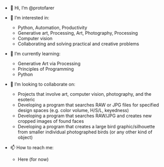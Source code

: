 - 👋 Hi, I’m @protofarer

- 👀 I’m interested in:
  - Python, Automation, Productivity 
  - Generative art, Processing, Art, Photography, Processing
  - Computer vision
  - Collaborating and solving practical and creative problems
  
- 🌱 I’m currently learning:
  - Generative Art via Processing
  - Principles of Programming
  - Python
  
- 💞️ I’m looking to collaborate on:
  - Projects that involve art, computer vision, photography, and the esoteric
  - Developing a program that searches RAW or JPG files for specified design spaces (e.g. color volume, H/S/L, keyedness)
  - Developing a program that searches RAW/JPG and creates new cropped images of found faces
  - Developing a program that creates a large bird graphic/silhouette from smaller individual photographed birds (or any other kind of object)
  
- 📫 How to reach me:
  - Here (for now)
<!---
protofarer/protofarer is a ✨ special ✨ repository because its `README.md` (this file) appears on your GitHub profile.
You can click the Preview link to take a look at your changes.
--->
